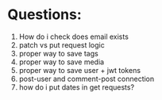# Questions:

1. How do i check does email exists
2. patch vs put request logic
3. proper way to save tags
4. proper way to save media
5. proper way to save user + jwt tokens
6. post-user and comment-post connection
7. how do i put dates in get requests?
